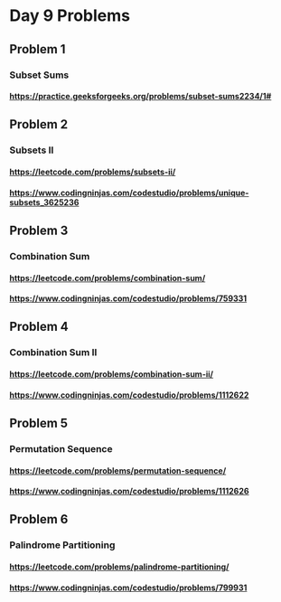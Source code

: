 # Day 9 Problems

## Problem 1

### Subset Sums

#### https://practice.geeksforgeeks.org/problems/subset-sums2234/1#

## Problem 2

### Subsets II

#### https://leetcode.com/problems/subsets-ii/

#### https://www.codingninjas.com/codestudio/problems/unique-subsets_3625236

## Problem 3

### Combination Sum

#### https://leetcode.com/problems/combination-sum/

#### https://www.codingninjas.com/codestudio/problems/759331

## Problem 4

### Combination Sum II

#### https://leetcode.com/problems/combination-sum-ii/

#### https://www.codingninjas.com/codestudio/problems/1112622

## Problem 5

### Permutation Sequence

#### https://leetcode.com/problems/permutation-sequence/

#### https://www.codingninjas.com/codestudio/problems/1112626

## Problem 6

### Palindrome Partitioning

#### https://leetcode.com/problems/palindrome-partitioning/

#### https://www.codingninjas.com/codestudio/problems/799931
